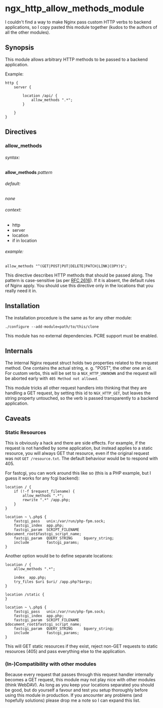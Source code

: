 ngx_http_allow_methods_module
=============================

I couldn't find a way to make Nginx pass custom HTTP verbs to backend applications, so I copy pasted this module together (kudos to the authors of all the other modules).

## Synopsis

This module allows arbitrary HTTP methods to be passed to a backend application.

Example:

    http {
        server {

            location /api/ {
                allow_methods ".*";
            }

        }
    }

## Directives

### allow_methods

###### syntax:
**allow_methods** _pattern_

###### default:
_none_

###### context:
* http
* server
* location
* if in location

###### example:
`allow_methods "^(GET|POST|PUT|DELETE|PATCH|LINK|COPY)$";`

This directive describes HTTP methods that should be passed along. The pattern is case-sensitive (as per [RFC 2616][1]). If it is absent, the default rules of Nginx apply. You should use this directive only in the locations that you really need it in.

  [1]: http://www.w3.org/Protocols/rfc2616/rfc2616-sec5.html#sec5.1.1

## Installation

The installation procedure is the same as for any other module:

    ./configure --add-module=path/to/this/clone

This module has no external dependencies. PCRE support must be enabled.

## Internals

The internal Nginx request struct holds two properties related to the request method. One contains the actual string, e. g. "POST", the other one an id. For custom verbs, this will be set to a `NGX_HTTP_UNKNOWN` and the request will be aborted early with `405 Method not allowed`.

This module tricks all other request handlers into thinking that they are handling a GET request, by setting this id to `NGX_HTTP_GET`, but leaves the string property untouched, so the verb is passed transparently to a backend application.

## Caveats

### Static Resources

This is obviously a hack and there are side effects. For example, if the request is not handled by some application, but instead applies to a static resource, you will always GET that resource, even if the original request was not `GET /resource.txt`. The default behaviour would be to respond with 405.

For fastcgi, you can work around this like so (this is a PHP example, but I guess it works for any fcgi backend):

    location / {
        if (!-f $request_filename) {
            allow_methods ".*";
            rewrite ".*" /app.php;
        }
    }

    location ~ \.php$ {
        fastcgi_pass   unix:/var/run/php-fpm.sock;
        fastcgi_index  app.php;
        fastcgi_param  SCRIPT_FILENAME  $document_root$fastcgi_script_name;
        fastcgi_param  QUERY_STRING     $query_string;
        include        fastcgi_params;
    }

Another option would be to define separate locations:

    location / {
        allow_methods ".*";

        index  app.php;
        try_files $uri $uri/ /app.php?$args;
    }

    location /static {
    }

    location ~ \.php$ {
        fastcgi_pass   unix:/var/run/php-fpm.sock;
        fastcgi_index  app.php;
        fastcgi_param  SCRIPT_FILENAME  $document_root$fastcgi_script_name;
        fastcgi_param  QUERY_STRING     $query_string;
        include        fastcgi_params;
    }


This will GET static resources if they exist, reject non-GET requests to static resources (405) and pass everything else to the application.

### (In-)Compatibility with other modules

Because every request that passes through this request handler internally becomes a GET request, this module may not play nice with other modules (think WebDAV). As long as you keep your locations separated you should be good, but do yourself a favour and test you setup thoroughly before using this module in production. If you ancounter any problems (and hopefully solutions) please drop me a note so I can expand this list.
